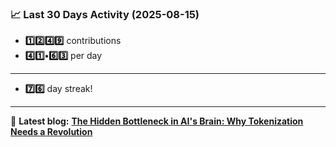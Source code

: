 <!--START_STATS-->
### 📈 Last 30 Days Activity (2025-08-15)  
- **1️⃣2️⃣4️⃣9️⃣** contributions  
- **4️⃣1️⃣•6️⃣3️⃣** per day
---
- **7️⃣6️⃣** day streak!
---
📝 **Latest blog:** [**The Hidden Bottleneck in AI's Brain: Why Tokenization Needs a Revolution**](https://andriak.com/blog/tokenization-revolution)
<!--END_STATS-->
